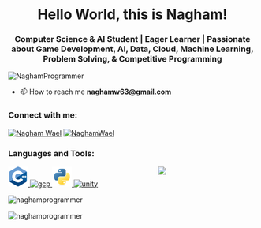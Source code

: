 <h1 align="center">Hello World, this is Nagham!</h1>
<h3 align="center">Computer Science & AI Student | Eager Learner | Passionate about Game Development, AI, Data, Cloud, Machine Learning, Problem Solving, & Competitive Programming</h3>

<p align="left"> <img src="https://komarev.com/ghpvc/?username=naghamprogrammer&label=Profile%20views&color=0e75b6&style=flat" alt="NaghamProgrammer" /> </p>

- 📫 How to reach me **naghamw63@gmail.com**

<h3 align="left">Connect with me:</h3>
<p align="left">
<a href="https://www.linkedin.com/in/nagham-wael-5aa70a318/" target="blank"><img align="center" src="https://raw.githubusercontent.com/rahuldkjain/github-profile-readme-generator/master/src/images/icons/Social/linked-in-alt.svg" alt="Nagham Wael" height="30" width="40" /></a>
<a href="https://codeforces.com/profile/NaghamWael" target="blank"><img align="center" src="https://raw.githubusercontent.com/rahuldkjain/github-profile-readme-generator/master/src/images/icons/Social/codeforces.svg" alt="NaghamWael" height="30" width="40" /></a>
</p>


<h3 align="left">Languages and Tools:</h3>
<p align="left">
  <a href="https://www.w3schools.com/cpp/" target="_blank" rel="noreferrer">
    <img src="https://raw.githubusercontent.com/devicons/devicon/master/icons/cplusplus/cplusplus-original.svg" alt="cplusplus" width="40" height="40"/>
  </a>
  <a href="https://cloud.google.com" target="_blank" rel="noreferrer">
    <img src="https://www.vectorlogo.zone/logos/google_cloud/google_cloud-icon.svg" alt="gcp" width="40" height="40"/>
  </a>
  <a href="https://www.python.org" target="_blank" rel="noreferrer">
    <img src="https://raw.githubusercontent.com/devicons/devicon/master/icons/python/python-original.svg" alt="python" width="40" height="40"/>
  </a>
  <a href="https://unity.com/" target="_blank" rel="noreferrer">
    <img src="https://www.vectorlogo.zone/logos/unity3d/unity3d-icon.svg" alt="unity" width="40" height="40"/>
  </a>
  <img align="right" src="https://github.com/NaghamProgrammer/NaghamProgrammer/assets/161651186/a352b188-fcda-4caa-828c-f1dd8f1b8125" width="200"/>
</p>

<p><img align="center" src="https://github-readme-stats.vercel.app/api/top-langs?username=naghamprogrammer&show_icons=true&locale=en&layout=compact" alt="naghamprogrammer" /></p>
<p><img align="center" src="https://github-readme-stats.vercel.app/api?username=NaghamProgrammer&show_icons=true&locale=en" alt="naghamprogrammer" /></p>
